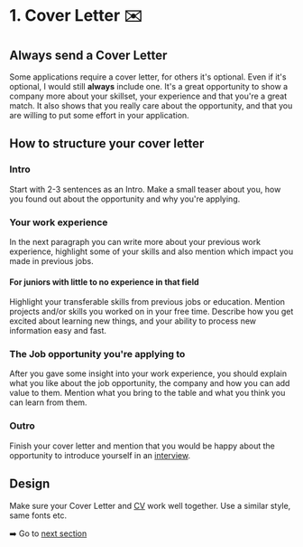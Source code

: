 # 1. Cover Letter :envelope:


## Always send a Cover Letter
Some applications require a cover letter, for others it's optional. Even if it's optional, I would 
still **always** include one. It's a great opportunity to show a company more about your skillset, your experience and
that you're a great match. It also shows that you really care about the opportunity, and that you are
willing to put some effort in your application.


## How to structure your cover letter

### Intro
Start with 2-3 sentences as an Intro. Make a small teaser about you, how you found out about the opportunity
and why you're applying.

### Your work experience
In the next paragraph you can write more about your previous work experience, highlight some of your skills and 
also mention which impact you made in previous jobs.

#### For juniors with little to no experience in that field
Highlight your transferable skills from previous jobs or education. Mention projects and/or skills
you worked on in your free time. Describe how you get excited about learning new things, and your ability to 
process new information easy and fast.

### The Job opportunity you're applying to
After you gave some insight into your work experience, you should explain what you like about the job opportunity,
the company and how you can add value to them. Mention what you bring to the table and what you think you can learn from them.

### Outro
Finish your cover letter and mention that you would be happy about the opportunity to introduce yourself in an [interview](/5_INTERVIEW_PREP).

## Design
Make sure your Cover Letter and [CV](/2_CV) work well together. Use a similar style, same fonts etc.


:arrow_right: Go to [next section](/5_INTERVIEW_PREP)
